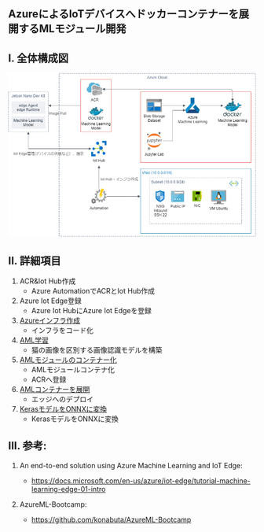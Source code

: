 ## AzureによるIoTデバイスへドッカーコンテナーを展開するMLモジュール開発
## I. 全体構成図
![](全体構成図.png)

## II. 詳細項目
1. ACR&Iot Hub作成
    - Azure AutomationでACRとIot Hub作成
2. Azure Iot Edge登録
    - Azure Iot HubにAzure Iot Edgeを登録
3. [Azureインフラ作成](3_Azureインフラ作成)
    - インフラをコード化
4. [AML学習](4_AML学習/1_main.ipynb)
    - 猫の画像を区別する画像認識モデルを構築
5. [AMLモジュールのコンテナー化](5_AMLモジュールのコンテナー化.md)
    - AMLモジュールコンテナ化
    - ACRへ登録
6. [AMLコンテナーを展開](6_AMLコンテナーを展開.md)
    - エッジへのデプロイ
7. [KerasモデルをONNXに変換](7_keras_onnx.ipynb)
    - KerasモデルをONNXに変換
    
## III. 参考:
1. An end-to-end solution using Azure Machine Learning and IoT Edge:
    - https://docs.microsoft.com/en-us/azure/iot-edge/tutorial-machine-learning-edge-01-intro

2. AzureML-Bootcamp:
    - https://github.com/konabuta/AzureML-Bootcamp